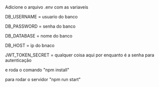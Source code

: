 Adicione o arquivo .env com as variaveis 

DB_USERNAME = usuario do banco

DB_PASSWORD = senha do banco

DB_DATABASE = nome do banco

DB_HOST = ip do bnaco

JWT_TOKEN_SECRET = qualquer coisa aqui por enquanto é a senha para autenticação

e roda o comando "npm install"

para rodar o servidor "npm run start"
